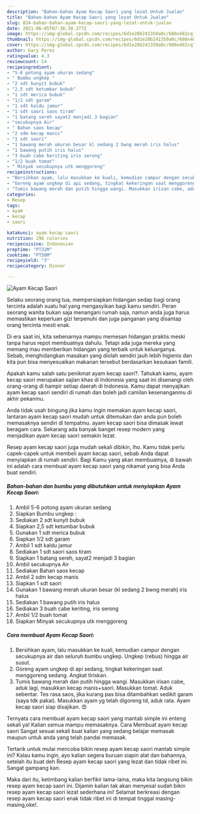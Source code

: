 ```yaml
---
description: "Bahan-bahan Ayam Kecap Saori yang lezat Untuk Jualan"
title: "Bahan-bahan Ayam Kecap Saori yang lezat Untuk Jualan"
slug: 824-bahan-bahan-ayam-kecap-saori-yang-lezat-untuk-jualan
date: 2021-06-05T07:36:38.377Z
image: https://img-global.cpcdn.com/recipes/6d1e28b241350a0c/680x482cq70/ayam-kecap-saori-foto-resep-utama.jpg
thumbnail: https://img-global.cpcdn.com/recipes/6d1e28b241350a0c/680x482cq70/ayam-kecap-saori-foto-resep-utama.jpg
cover: https://img-global.cpcdn.com/recipes/6d1e28b241350a0c/680x482cq70/ayam-kecap-saori-foto-resep-utama.jpg
author: Gary Perez
ratingvalue: 4.3
reviewcount: 14
recipeingredient:
- "5-6 potong ayam ukuran sedang"
- " Bumbu ungkep "
- "2 sdt kunyit bubuk"
- "2,5 sdt ketumbar bubuk"
- "1 sdt merica bubuk"
- "1/2 sdt garam"
- "1 sdt kaldu jamur"
- "1 sdt saori saos tiram"
- "1 batang sereh sayat2 menjadi 3 bagian"
- "secukupnya Air"
- " Bahan saos kecap"
- "2 sdm kecap manis"
- "1 sdt saori"
- "1 bawang merah ukuran besar kl sedang 2 bwng merah iris halus"
- "1 bawang putih iris halus"
- "3 buah cabe keriting iris serong"
- "1/2 buah tomat"
- " Minyak secukupnya utk menggoreng"
recipeinstructions:
- "Bersihkan ayam, lalu masukkan ke kuali, kemudian campur dengan secukupnya air dan seluruh bumbu ungkep. Ungkep (rebus) hingga air susut."
- "Goreng ayam ungkep di api sedang, tingkat kekeringan saat menggoreng sedang. Angkat tiriskan."
- "Tumis bawang merah dan putih hingga wangi. Masukkan irisan cabe, aduk lagi, masukkan kecap manis+saori. Masukkan tomat. Aduk sebentar. Tes rasa saos, jika kurang pas bisa ditambahkan sedikit garam (saya tdk pakai). Masukkan ayam yg telah digoreng td, aduk rata. Ayam kecap saori siap disajikan. 😍"
categories:
- Resep
tags:
- ayam
- kecap
- saori

katakunci: ayam kecap saori 
nutrition: 296 calories
recipecuisine: Indonesian
preptime: "PT32M"
cooktime: "PT50M"
recipeyield: "3"
recipecategory: Dinner

---
```



![Ayam Kecap Saori](https://img-global.cpcdn.com/recipes/6d1e28b241350a0c/680x482cq70/ayam-kecap-saori-foto-resep-utama.jpg)

Selaku seorang orang tua, mempersiapkan hidangan sedap bagi orang tercinta adalah suatu hal yang mengasyikan bagi kamu sendiri. Peran seorang  wanita bukan saja menangani rumah saja, namun anda juga harus memastikan keperluan gizi terpenuhi dan juga panganan yang disantap orang tercinta mesti enak.

Di era  saat ini, kita sebenarnya mampu memesan hidangan praktis meski tanpa harus repot membuatnya dahulu. Tetapi ada juga mereka yang memang mau memberikan hidangan yang terbaik untuk keluarganya. Sebab, menghidangkan masakan yang diolah sendiri jauh lebih higienis dan kita pun bisa menyesuaikan makanan tersebut berdasarkan kesukaan famili. 



Apakah kamu salah satu penikmat ayam kecap saori?. Tahukah kamu, ayam kecap saori merupakan sajian khas di Indonesia yang saat ini disenangi oleh orang-orang di hampir setiap daerah di Indonesia. Kamu dapat menyajikan ayam kecap saori sendiri di rumah dan boleh jadi camilan kesenanganmu di akhir pekanmu.

Anda tidak usah bingung jika kamu ingin memakan ayam kecap saori, lantaran ayam kecap saori mudah untuk ditemukan dan anda pun boleh memasaknya sendiri di tempatmu. ayam kecap saori bisa dimasak lewat beragam cara. Sekarang ada banyak banget resep modern yang menjadikan ayam kecap saori semakin lezat.

Resep ayam kecap saori juga mudah sekali dibikin, lho. Kamu tidak perlu capek-capek untuk membeli ayam kecap saori, sebab Anda dapat menyiapkan di rumah sendiri. Bagi Kamu yang akan membuatnya, di bawah ini adalah cara membuat ayam kecap saori yang nikamat yang bisa Anda buat sendiri.

<!--inarticleads1-->

##### Bahan-bahan dan bumbu yang dibutuhkan untuk menyiapkan Ayam Kecap Saori:

1. Ambil 5-6 potong ayam ukuran sedang
1. Siapkan  Bumbu ungkep :
1. Sediakan 2 sdt kunyit bubuk
1. Siapkan 2,5 sdt ketumbar bubuk
1. Gunakan 1 sdt merica bubuk
1. Siapkan 1/2 sdt garam
1. Ambil 1 sdt kaldu jamur
1. Sediakan 1 sdt saori saos tiram
1. Siapkan 1 batang sereh, sayat2 menjadi 3 bagian
1. Ambil secukupnya Air
1. Sediakan  Bahan saos kecap
1. Ambil 2 sdm kecap manis
1. Siapkan 1 sdt saori
1. Gunakan 1 bawang merah ukuran besar (kl sedang 2 bwng merah) iris halus
1. Sediakan 1 bawang putih iris halus
1. Sediakan 3 buah cabe keriting, iris serong
1. Ambil 1/2 buah tomat
1. Siapkan  Minyak secukupnya utk menggoreng




<!--inarticleads2-->

##### Cara membuat Ayam Kecap Saori:

1. Bersihkan ayam, lalu masukkan ke kuali, kemudian campur dengan secukupnya air dan seluruh bumbu ungkep. Ungkep (rebus) hingga air susut.
1. Goreng ayam ungkep di api sedang, tingkat kekeringan saat menggoreng sedang. Angkat tiriskan.
1. Tumis bawang merah dan putih hingga wangi. Masukkan irisan cabe, aduk lagi, masukkan kecap manis+saori. Masukkan tomat. Aduk sebentar. Tes rasa saos, jika kurang pas bisa ditambahkan sedikit garam (saya tdk pakai). Masukkan ayam yg telah digoreng td, aduk rata. Ayam kecap saori siap disajikan. 😍




Ternyata cara membuat ayam kecap saori yang mantab simple ini enteng sekali ya! Kalian semua mampu memasaknya. Cara Membuat ayam kecap saori Sangat sesuai sekali buat kalian yang sedang belajar memasak maupun untuk anda yang telah pandai memasak.

Tertarik untuk mulai mencoba bikin resep ayam kecap saori mantab simple ini? Kalau kamu ingin, ayo kalian segera buruan siapin alat dan bahannya, setelah itu buat deh Resep ayam kecap saori yang lezat dan tidak ribet ini. Sangat gampang kan. 

Maka dari itu, ketimbang kalian berfikir lama-lama, maka kita langsung bikin resep ayam kecap saori ini. Dijamin kalian tak akan menyesal sudah bikin resep ayam kecap saori lezat sederhana ini! Selamat berkreasi dengan resep ayam kecap saori enak tidak ribet ini di tempat tinggal masing-masing,oke!.

